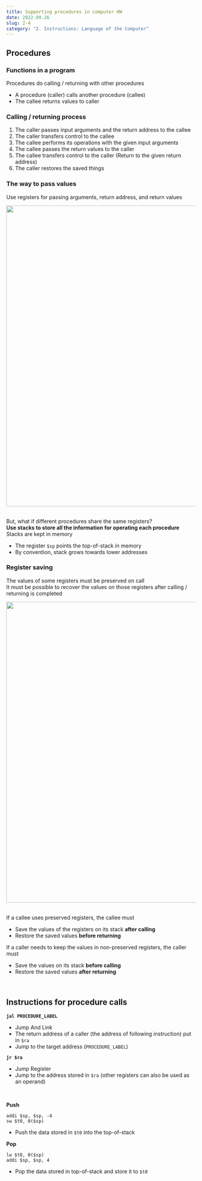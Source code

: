 ```yaml
---
title: Supporting procedures in computer HW
date: 2022.09.26
slug: 2-4
category: "2. Instructions: Language of the Computer"
---
```


## Procedures
### Functions in a program
Procedures do calling / returning with other procedures
- A procedure (caller) calls another procedure (callee)
- The callee returns values to caller

### Calling / returning process
1. The caller passes input arguments and the return address to the callee
2. The caller transfers control to the callee
3. The callee performs its operations with the given input arguments
4. The callee passes the return values to the caller
5. The callee transfers control to the caller (Return to the given return address)
6. The caller restores the saved things

### The way to pass values
Use registers for passing arguments, return address, and return values
<center>
<img src="/computer-architecture/2-4/01.jpg"  width="800">
</center></br>

But, what if different procedures share the same registers? </br>
**Use stacks to store all the information for operating each procedure** </br>
Stacks are kept in memory
- The register `$sp` points the top-of-stack in memory
- By convention, stack grows towards lower addresses

### Register saving
The values of some registers must be preserved on call </br>
It must be possible to recover the values on those registers after calling / returning is completed
<center>
<img src="/computer-architecture/2-4/02.jpg"  width="800">
</center></br>

If a callee uses preserved registers, the callee must
- Save the values of the registers on its stack **after calling**
- Restore the saved values **before returning**

If a caller needs to keep the values in non-preserved registers, the caller must
- Save the values on its stack **before calling**
- Restore the saved values **after returning**

</br>

## Instructions for procedure calls

**`jal PROCEDURE_LABEL`**
- Jump And Link
- The return address of a caller (the address of following instruction) put in `$ra`
- Jump to the target address (`PROCEDURE_LABEL`)

**`jr $ra`**
- Jump Register
- Jump to the address stored in `$ra` (other registers can also be used as an operand)
</br>

**Push**
<pre class="no-line-numbers language-bash">
<code class="prose-code:text-yellow-400
            prose-code:text-sm 
            prose-code:font-normal">addi $sp, $sp, -4
sw $t0, 0($sp)
</code></pre>
- Push the data stored in `$t0` into the top-of-stack 


**Pop**
<pre class="no-line-numbers language-bash">
<code class="prose-code:text-yellow-400
            prose-code:text-sm 
            prose-code:font-normal">lw $t0, 0($sp)
addi $sp, $sp, 4
</code></pre>
- Pop the data stored in top-of-stack and store it to `$t0`

